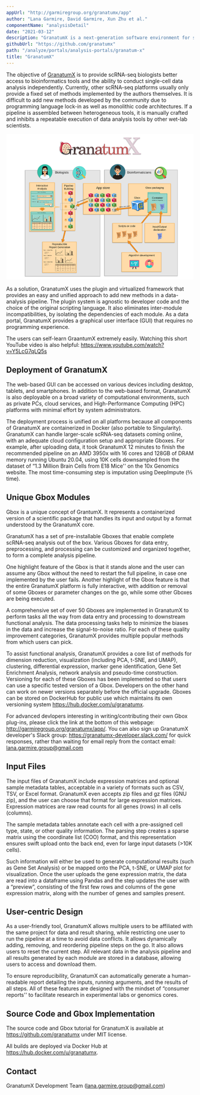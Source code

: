 ```yaml
---
appUrl: "http://garmiregroup.org/granatumx/app"
author: "Lana Garmire, David Garmire, Xun Zhu et al."
componentName: "analysisDetail"
date: "2021-03-12"
description: "GranatumX is a next-generation software environment for single-cell data analysis. GranatumX is inspired by the interactive web tool Granatum (published in Genome Medicine, 2017). It enables biologists to flexibly design their own pipelines for single-cell analysis in a web-based graphical environment."
githubUrl: "https://github.com/granatumx"
path: "/analyze/portals/analysis-portals/granatum-x"
title: "GranatumX"
---
```


The objective of [GranatumX](http://garmiregroup.org/granatumx/app) is to provide scRNA-seq biologists better access to bioinformatics 
tools and the ability to conduct single-cell data analysis independently. Currently, other scRNA-seq platforms usually only provide a fixed set of methods implemented by the authors themselves. It is difficult to add new methods developed by the community due to programming language lock-in as well as monolithic code architectures. If a pipeline is assembled between heterogeneous tools, it is manually crafted and inhibits a repeatable execution of data analysis tools by other wet-lab scientists.

![GranatumX](../../_images/portals/granatum-x.png)

As a solution, GranatumX uses the plugin and virtualized framework that provides an easy and unified approach to add new methods in a data-analysis pipeline. The plugin system is agnostic to developer code and the choice of the original scripting language. It also eliminates inter-module incompatibilities, by isolating the dependencies of each module. As a data portal, GranatumX provides a graphical user interface (GUI) that requires no programming experience.

The users can self-learn GraantumX extremely easily. Watching this short YouTube video is also helpful: https://www.youtube.com/watch?v=Y5LcG7qLQ5s

## Deployment of GranatumX

The web-based GUI can be accessed on various devices including desktop, tablets, and smartphones. In addition to the web-based format, GranatumX is also deployable on a broad variety of computational environments, such as private PCs, cloud services, and High-Performance Computing (HPC) platforms with minimal effort by system administrators. 

The deployment process is unified on all platforms because all components of GranatumX are containerized in Docker (also portable to Singularity). GranatumX can handle larger-scale scRNA-seq datasets coming online, with an adequate cloud configuration setup and appropriate Gboxes. For example, after uploading data, it took GranatumX 12 minutes to finish the recommended pipeline on an AMD 3950x with 16 cores and 128GB of DRAM memory running Ubuntu 20.04, using 10K cells downsampled from the dataset of “1.3 Million Brain Cells from E18 Mice'' on the 10x Genomics website. The most time-consuming step is imputation using DeepImpute (⅖ time).

## Unique Gbox Modules

Gbox is a unique concept of GrantumX. It represents a containerized version of a scientific package that handles its input and output by a format understood by the GranatumX core.

GranatumX has a set of pre-installable Gboxes that enable complete scRNA-seq analysis out of the box. Various Gboxes for data entry, preprocessing, and processing can be customized and organized together, to form a complete analysis pipeline.

One highlight feature of the Gbox is that it stands alone and the user can assume any Gbox without the need to restart the full pipeline, in case one implemented by the user fails. Another highlight of the Gbox feature is that the entire GranatumX platform is fully interactive, with addition or removal of some Gboxes or parameter changes on the go, while some other Gboxes are being executed.

A comprehensive set of over 50 Gboxes are implemented in GranatumX to perform tasks all the way from data entry and processing to downstream functional analysis. The data processing tasks help to minimize the biases in the data and increase the signal-to-noise ratio. For each of these quality improvement categories, GranatumX provides multiple popular methods from which users can pick.

To assist functional analysis, GranatumX provides a core list of methods for dimension reduction, visualization (including PCA, t-SNE, and UMAP), clustering, differential expression, marker gene identification, Gene Set Enrichment Analysis, network analysis and pseudo-time construction. Versioning for each of these Gboxes has been implemented so that users can use a specific tested version of a Gbox. Developers on the other hand can work on newer versions separately before the official upgrade. Gboxes can be stored on DockerHub for public use which maintains its own versioning system <https://hub.docker.com/u/granatumx>.

For advanced devlopers interesting in writing/contributing their own Gbox plug-ins, please click the link at the bottom of this webpage: http://garmiregroup.org/granatumx/app/. You can also sign up GranatumX developer's Slack group: https://granatumx-developer.slack.com/ for quick responses, rather than waiting for email reply from the contact email: lana.garmire.group@gmail.com

## Input Files

The input files of GranatumX include expression matrices and optional sample metadata tables, acceptable in a variety of formats such as CSV, TSV, or Excel format. GranatumX even accepts zip files and gz files (GNU zip), and the user can choose that format for large expression matrices. Expression matrices are raw read counts for all genes (rows) in all cells (columns).

The sample metadata tables annotate each cell with a pre-assigned cell type, state, or other quality information. The parsing step creates a sparse matrix using the coordinate list (COO) format, and this representation ensures swift upload onto the back end, even for large input datasets (>10K cells).

Such information will either be used to generate computational results (such as Gene Set Analysis) or be mapped onto the PCA, t-SNE, or UMAP plot for visualization. Once the user uploads the gene expression matrix, the data are read into a dataframe using Pandas and the step updates the user with a “preview”, consisting of the first few rows and columns of the gene expression matrix, along with the number of genes and samples present.

## User-centric Design

As a user-friendly tool, GranatumX allows multiple users to be affiliated with the same project for data and result sharing, while restricting one user to run the pipeline at a time to avoid data conflicts. It allows dynamically adding, removing, and reordering pipeline steps on the go. It also allows users to reset the current step. All relevant data in the analysis pipeline and all results generated by each module are stored in a database, allowing users to access and download them.

To ensure reproducibility, GranatumX can automatically generate a human-readable report detailing the inputs, running arguments, and the results of all steps. All of these features are designed with the mindset of “consumer reports'' to facilitate research in experimental labs or genomics cores.

## Source Code and Gbox Implementation

The source code and Gbox tutorial for GranatumX is available at <https://github.com/granatumx> under MIT license. 

All builds are deployed via Docker Hub at <https://hub.docker.com/u/granatumx>.

## Contact

GranatumX Development Team (<lana.garmire.group@gmail.com>)
